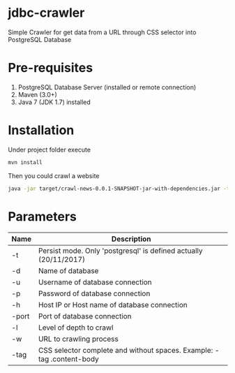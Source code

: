 # jdbc-crawler
Simple Crawler for get data from a URL through CSS selector into PostgreSQL Database

# Pre-requisites
1. PostgreSQL Database Server (installed or remote connection)
2. Maven (3.0+)
3. Java 7 (JDK 1.7) installed

# Installation

Under project folder execute
```bash
mvn install
```
Then you could crawl a website 

```bash
java -jar target/crawl-news-0.0.1-SNAPSHOT-jar-with-dependencies.jar -t postgresql -h localhost -d crawler -u postgres -p root -port 5432 -l 2 -url [URL_LINK] -tag [CSS_SELECTOR_WHITOUT_SPACES]
```
# Parameters
Name | Description
------------ | -------------
-t | Persist mode. Only 'postgresql' is defined actually (20/11/2017)
-d | Name of database
-u | Username of database connection
-p | Password of database connection
-h | Host IP or Host name of database connection
-port | Port of database connection
-l | Level of depth to crawl
-w | URL to crawling process
-tag | CSS selector complete and without spaces. Example: -tag .content-body
